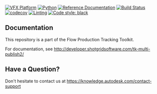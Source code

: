 [![VFX Platform](https://img.shields.io/badge/vfxplatform-2024%20%7C%202023%20%7C%202022%20%7C%202021-blue.svg)](http://www.vfxplatform.com/)
[![Python](https://img.shields.io/badge/python-3.11%20%7C%203.10%20%7C%203.9%20%7C%203.7-blue.svg)](https://www.python.org/)
[![Reference Documentation](http://img.shields.io/badge/doc-reference-blue.svg)](http://developer.shotgridsoftware.com/tk-multi-publish2)
[![Build Status](https://dev.azure.com/shotgun-ecosystem/Toolkit/_apis/build/status/shotgunsoftware.tk-multi-publish2?branchName=master)](https://dev.azure.com/shotgun-ecosystem/Toolkit/_build/latest?definitionId=41&branchName=master)
[![codecov](https://codecov.io/gh/shotgunsoftware/tk-multi-publish2/branch/master/graph/badge.svg)](https://codecov.io/gh/shotgunsoftware/tk-multi-publish2)
[![Linting](https://img.shields.io/badge/PEP8%20by-Hound%20CI-a873d1.svg)](https://houndci.com)
[![Code style: black](https://img.shields.io/badge/code%20style-black-000000.svg)](https://github.com/psf/black)


## Documentation
This repository is a part of the Flow Production Tracking Toolkit.

For documentation, see http://developer.shotgridsoftware.com/tk-multi-publish2/

## Have a Question?
Don't hesitate to contact us at https://knowledge.autodesk.com/contact-support
